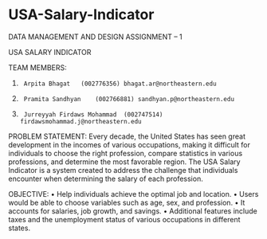 # USA-Salary-Indicator
DATA MANAGEMENT AND DESIGN
ASSIGNMENT – 1


USA SALARY INDICATOR

TEAM MEMBERS:
1.		Arpita Bhagat	(002776356)	bhagat.ar@northeastern.edu
2.		Pramita Sandhyan	(002766881)	sandhyan.p@northeastern.edu
3.		Jurreyyah Firdaws Mohammad	(002747514)	firdawsmohammad.j@northeastern.edu




PROBLEM STATEMENT: 
Every decade, the United States has seen great development in the incomes of various occupations, making it difficult for individuals to choose the right profession, compare statistics in various professions, and determine the most favorable region. The USA Salary Indicator is a system created to address the challenge that individuals encounter when determining the salary of each profession.

OBJECTIVE:
•	Help individuals achieve the optimal job and location.
•	Users would be able to choose variables such as age, sex, and profession.
•	It accounts for salaries, job growth, and savings.
•	Additional features include taxes and the unemployment status of various occupations in different states.
